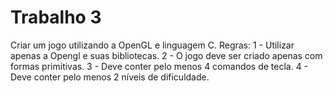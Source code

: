 # Trabalho 3

Criar um jogo utilizando a OpenGL e linguagem C. Regras: 1 - Utilizar apenas a Opengl e suas bibliotecas. 2 - O jogo deve ser criado apenas com formas primitivas. 3 - Deve conter pelo menos 4 comandos de tecla. 4 - Deve conter pelo menos 2 níveis de dificuldade.
